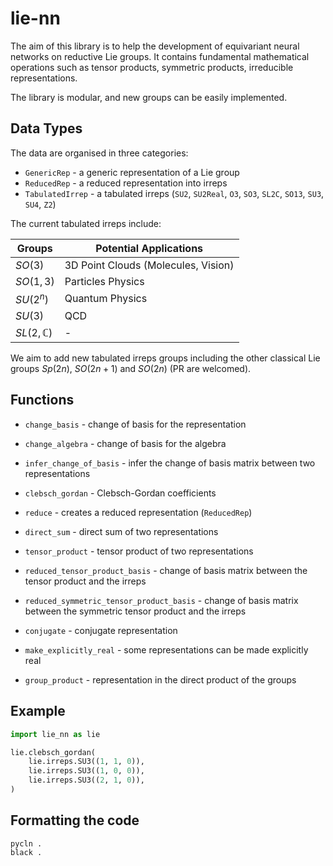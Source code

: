 # lie-nn
The aim of this library is to help the development of equivariant neural networks on reductive Lie groups. It contains fundamental mathematical operations such as tensor products, symmetric products, irreducible representations.

The library is modular, and new groups can be easily implemented. 


## Data Types
The data are organised in three categories:

- `GenericRep` - a generic representation of a Lie group
- `ReducedRep` - a reduced representation into irreps
- `TabulatedIrrep` - a tabulated irreps (`SU2`, `SU2Real`, `O3`, `SO3`, `SL2C`, `SO13`, `SU3`, `SU4`, `Z2`)

The current tabulated irreps include:

|    Groups     | Potential Applications          |
| ------------- | -------------                   |
| $SO(3)$  | 3D Point Clouds (Molecules, Vision)  |
| $SO(1,3)$  | Particles Physics                  |
| $SU(2^{n})$ | Quantum Physics                   |
| $SU(3)$ | QCD                                   | 
| $SL(2, \mathbb{C})$| -                          |
 
 We aim to add new tabulated irreps groups including the other classical Lie groups $Sp(2n)$, $SO(2n+1)$ and $SO(2n)$ (PR are welcomed). 

## Functions

- `change_basis` - change of basis for the representation
- `change_algebra` - change of basis for the algebra
- `infer_change_of_basis` - infer the change of basis matrix between two representations
- `clebsch_gordan` - Clebsch-Gordan coefficients
- `reduce` - creates a reduced representation (`ReducedRep`)
- `direct_sum` - direct sum of two representations

- `tensor_product` - tensor product of two representations
- `reduced_tensor_product_basis` - change of basis matrix between the tensor product and the irreps
- `reduced_symmetric_tensor_product_basis` - change of basis matrix between the symmetric tensor product and the irreps

- `conjugate` - conjugate representation
- `make_explicitly_real` - some representations can be made explicitly real

- `group_product` - representation in the direct product of the groups


## Example

```python
import lie_nn as lie

lie.clebsch_gordan(
    lie.irreps.SU3((1, 1, 0)),
    lie.irreps.SU3((1, 0, 0)),
    lie.irreps.SU3((2, 1, 0)),
)
```

## Formatting the code

```
pycln .
black .
```
